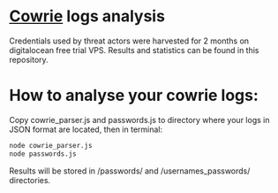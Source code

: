 # [Cowrie](https://github.com/cowrie/cowrie) logs analysis
Credentials used by threat actors were harvested for 2 months on digitalocean free trial VPS. Results and statistics can be found in this repository.

# How to analyse your cowrie logs:

Copy cowrie_parser.js and passwords.js to directory where your logs in JSON format are located, then in terminal:
```sh
node cowrie_parser.js
node passwords.js
```
Results will be stored in /passwords/ and /usernames_passwords/ directories.


